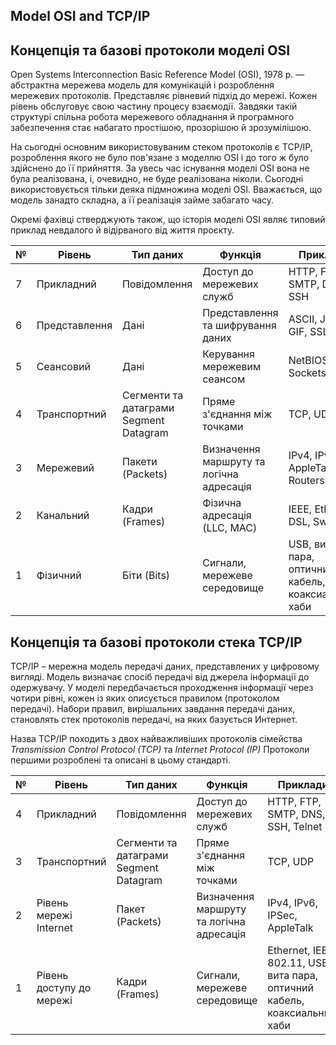 ## Model OSI and TCP/IP

## Концепція та базові протоколи моделі OSI

Open Systems Interconnection Basic Reference Model (OSI), 1978 р. — абстрактна мережева модель для
комунікацій і розроблення мережевих протоколів. Представляє рівневий підхід до мережі.
Кожен рівень обслуговує свою частину процесу взаємодії.
Завдяки такій структурі спільна робота мережевого обладнання й програмного забезпечення
стає набагато простішою, прозорішою й зрозумілішою.

На сьогодні основним використовуваним стеком протоколів є TCP/IP, розроблення якого не
було пов'язане з моделлю OSI і до того ж було здійснено до її прийняття.
За увесь час існування моделі OSI вона не була реалізована, і, очевидно, не буде
реалізована ніколи. Сьогодні використовується тільки деяка підмножина моделі OSI.
Вважається, що модель занадто складна, а її реалізація займе забагато часу.

Окремі фахівці стверджують також, що історія моделі OSI являє типовий приклад
невдалого й відірваного від життя проєкту.

| №   | Рівень        | Тип даних                                       | Функція                                  | Приклади                                                 |
|-----|---------------|-------------------------------------------------|------------------------------------------|----------------------------------------------------------|
| 7   | Прикладний    | Повідомлення                                    | Доступ до мережевих служб                | HTTP, FTP, SMTP, DNS, SSH                                |
| 6   | Представлення | Дані                                            | Представлення та шифрування даних        | ASCII, JPEG, GIF, SSL, TLS                               |
| 5   | Сеансовий     | Дані                                            | Керування<br/> мережевим сеансом         | NetBIOS, Sockets                                         |
| 4   | Транспортний  | Сегменти та датаграми<br/>Segment<br/> Datagram | Пряме з'єднання між точками              | TCP, UDP                                                 |
| 3   | Мережевий     | Пакети (Packets)                                | Визначення маршруту та логічна адресація | IPv4, IPv6, AppleTalk, Routers                           |
| 2   | Канальний     | Кадри (Frames)                                  | Фізична адресація (LLC, MAC)             | IEEE, Ethernet, DSL, Switches                            |
| 1   | Фізичний      | Біти (Bits)                                     | Сигнали, мережеве середовище             | USB, вита пара, оптичний<br/> кабель, коаксиальний, хаби |

## Концепція та базові протоколи стека TCP/IP

TCP/IP – мережна модель передачі даних, представлених у цифровому вигляді.
Модель визначає спосіб передачі від джерела інформації до одержувачу.
У моделі передбачається проходження інформації через чотири рівні, кожен із
яких описується правилом (протоколом передачі). Набори правил, вирішальних
завдання передачі даних, становлять стек протоколів передачі, на
яких базується Интернет.

Назва TCP/IP походить з двох найважливіших протоколів сімейства
*Transmission Control Protocol (TCP)* та *Internet Protocol (IP)*
Протоколи першими розроблені та описані в цьому стандарті.

| №   | Рівень                   | Тип даних                                       | Функція                                  | Приклади                                                                        |
|-----|--------------------------|-------------------------------------------------|------------------------------------------|---------------------------------------------------------------------------------|
| 4   | Прикладний               | Повідомлення                                    | Доступ до мережевих служб                | HTTP, FTP, SMTP, DNS, SSH, Telnet                                               |
| 3   | Транспортний             | Сегменти та датаграми<br/>Segment<br/> Datagram | Пряме з'єднання між точками              | TCP, UDP                                                                        |
| 2   | Рівень мережі Internet   | Пакет (Packets)                                 | Визначення маршруту та логічна адресація | IPv4, IPv6, IPSec, AppleTalk                                                    |
| 1   | Рівень доступу до мережі | Кадри (Frames)                                  | Сигнали, мережеве середовище             | Ethernet, IEEE 802.11, USB, вита пара, оптичний<br/> кабель, коаксиальний, хаби |

